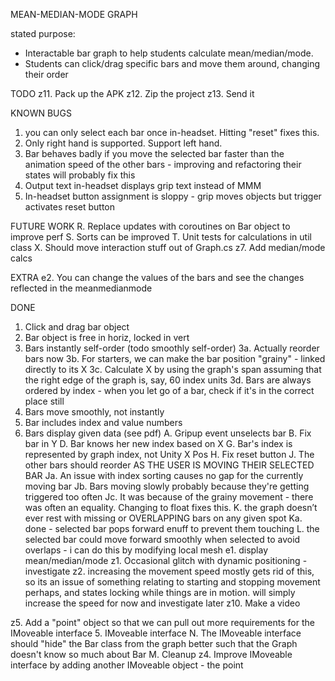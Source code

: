 MEAN-MEDIAN-MODE GRAPH

stated purpose: 
 - Interactable bar graph to help students calculate mean/median/mode.
 - Students can click/drag specific bars and move them around, changing their order

TODO
 z11. Pack up the APK
 z12. Zip the project
 z13. Send it

KNOWN BUGS
 1. you can only select each bar once in-headset. Hitting "reset" fixes this.
 2. Only right hand is supported. Support left hand.
 3. Bar behaves badly if you move the selected bar faster than the animation speed of the other bars - improving and refactoring their states will probably fix this
 4. Output text in-headset displays grip text instead of MMM
 5. In-headset button assignment is sloppy - grip moves objects but trigger activates reset button

FUTURE WORK
 R.  Replace updates with coroutines on Bar object to improve perf
 S.  Sorts can be improved
 T.  Unit tests for calculations in util class
 X.  Should move interaction stuff out of Graph.cs
 z7. Add median/mode calcs

EXTRA
 e2. You can change the values of the bars and see the changes reflected in the meanmedianmode

DONE
 1. Click and drag bar object
 2. Bar object is free in horiz, locked in vert
 3. Bars instantly self-order (todo smoothly self-order)
   3a. Actually reorder bars now
   3b. For starters, we can make the bar position "grainy" - linked directly to its X
   3c. Calculate X by using the graph's span assuming that the right edge of the graph is, say, 60 index units
   3d. Bars are always ordered by index - when you let go of a bar, check if it's in the correct place still
 4. Bars move smoothly, not instantly
 6. Bar includes index and value numbers 
 7. Bars display given data (see pdf)
 A. Gripup event unselects bar 
 B. Fix bar in Y
 D. Bar knows her new index based on X
 G. Bar's index is represented by graph index, not Unity X Pos
 H. Fix reset button
 J. The other bars should reorder AS THE USER IS MOVING THEIR SELECTED BAR 
   Ja. An issue with index sorting causes no gap for the currently moving bar
   Jb. Bars moving slowly probably because they're getting triggered too often
   Jc. It was because of the grainy movement - there was often an equality. Changing to float fixes this.
 K. the graph doesn’t ever rest with missing or OVERLAPPING bars on any given spot
   Ka. done - selected bar pops forward enuff to prevent them touching
 L. the selected bar could move forward smoothly when selected to avoid overlaps - i can do this by modifying local mesh
 e1. display mean/median/mode 
 z1. Occasional glitch with dynamic positioning - investigate
 z2. increasing the movement speed mostly gets rid of this, so its an issue of something relating to starting and stopping movement perhaps, and states locking while things are in motion. will simply increase the speed for now and investigate later
 z10. Make a video

 z5. Add a "point" object so that we can pull out more requirements for the IMoveable interface
 5.  IMoveable interface
 N.  The IMoveable interface should "hide" the Bar class from the graph better such that the Graph doesn't know so much about Bar
 M.  Cleanup
 z4. Improve IMoveable interface by adding another IMoveable object - the point








